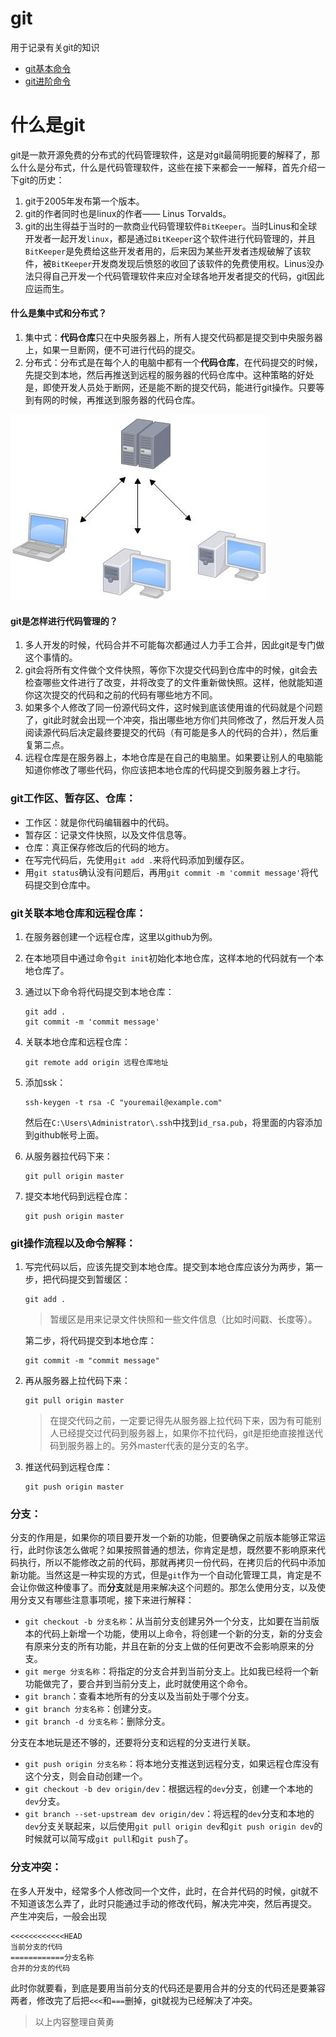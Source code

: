 # git
用于记录有关git的知识
- [git基本命令](git_base.md)
- [git进阶命令](git_upper.md)

# 什么是git

git是一款开源免费的分布式的代码管理软件，这是对git最简明扼要的解释了，那么什么是分布式，什么是代码管理软件，这些在接下来都会一一解释，首先介绍一下git的历史：

1. git于2005年发布第一个版本。
2. git的作者同时也是linux的作者—— Linus Torvalds。
3. git的出生得益于当时的一款商业代码管理软件`BitKeeper`。当时Linus和全球开发者一起开发`linux`，都是通过`BitKeeper`这个软件进行代码管理的，并且`BitKeeper`是免费给这些开发者用的，后来因为某些开发者违规破解了该软件，被`BitKeeper`开发商发现后愤怒的收回了该软件的免费使用权。Linus没办法只得自己开发一个代码管理软件来应对全球各地开发者提交的代码，git因此应运而生。

#### 什么是集中式和分布式？

1. 集中式：**代码仓库**只在中央服务器上，所有人提交代码都是提交到中央服务器上，如果一旦断网，便不可进行代码的提交。
2. 分布式：分布式是在每个人的电脑中都有一个**代码仓库**，在代码提交的时候，先提交到本地，然后再推送到远程的服务器的代码仓库中。这种策略的好处是，即使开发人员处于断网，还是能不断的提交代码，能进行git操作。只要等到有网的时候，再推送到服务器的代码仓库。

![img](images/集中式.jpg)

#### git是怎样进行代码管理的？

1. 多人开发的时候，代码合并不可能每次都通过人力手工合并，因此git是专门做这个事情的。
2. git会将所有文件做个文件快照，等你下次提交代码到仓库中的时候，git会去检查哪些文件进行了改变，并将改变了的文件重新做快照。这样，他就能知道你这次提交的代码和之前的代码有哪些地方不同。
3. 如果多个人修改了同一份源代码文件，这时候到底该使用谁的代码就是个问题了，git此时就会出现一个冲突，指出哪些地方你们共同修改了，然后开发人员阅读源代码后决定最终要提交的代码（有可能是多人的代码的合并），然后重复第二点。
4. 远程仓库是在服务器上，本地仓库是在自己的电脑里。如果要让别人的电脑能知道你修改了哪些代码，你应该把本地仓库的代码提交到服务器上才行。

### git工作区、暂存区、仓库：

- 工作区：就是你代码编辑器中的代码。
- 暂存区：记录文件快照，以及文件信息等。
- 仓库：真正保存修改后的代码的地方。
- 在写完代码后，先使用`git add .`来将代码添加到缓存区。
- 用`git status`确认没有问题后，再用`git commit -m 'commit message'`将代码提交到仓库中。

### git关联本地仓库和远程仓库：

1. 在服务器创建一个远程仓库，这里以github为例。

2. 在本地项目中通过命令`git init`初始化本地仓库，这样本地的代码就有一个本地仓库了。

3. 通过以下命令将代码提交到本地仓库：

   ```
   git add .
   git commit -m 'commit message'

   ```

4. 关联本地仓库和远程仓库：

   ```
   git remote add origin 远程仓库地址

   ```

5. 添加ssk：

   ```
   ssh-keygen -t rsa -C "youremail@example.com"

   ```

   然后在`C:\Users\Administrator\.ssh`中找到`id_rsa.pub`，将里面的内容添加到github帐号上面。

6. 从服务器拉代码下来：

   ```
   git pull origin master

   ```

7. 提交本地代码到远程仓库：

   ```
   git push origin master

   ```

### git操作流程以及命令解释：

1. 写完代码以后，应该先提交到本地仓库。提交到本地仓库应该分为两步，第一步，把代码提交到暂缓区：

   ```
   git add .

   ```

   > 暂缓区是用来记录文件快照和一些文件信息（比如时间戳、长度等）。

   第二步，将代码提交到本地仓库：

   ```
   git commit -m "commit message"

   ```

2. 再从服务器上拉代码下来：

   ```
   git pull origin master

   ```

   > 在提交代码之前，一定要记得先从服务器上拉代码下来，因为有可能别人已经提交过代码到服务器上，如果你不拉代码，git是拒绝直接推送代码到服务器上的。另外master代表的是分支的名字。

3. 推送代码到远程仓库：

   ```
   git push origin master

   ```

### 分支：

分支的作用是，如果你的项目要开发一个新的功能，但要确保之前版本能够正常运行，此时你该怎么做呢？如果按照普通的想法，你肯定是想，既然要不影响原来代码执行，所以不能修改之前的代码，那就再拷贝一份代码，在拷贝后的代码中添加新功能。当然这是一种实现的方式，但是`git`作为一个自动化管理工具，肯定是不会让你做这种傻事了。而**分支**就是用来解决这个问题的。那怎么使用分支，以及使用分支又有哪些注意事项呢，接下来进行解释：

- `git checkout -b 分支名称`：从当前分支创建另外一个分支，比如要在当前版本的代码上新增一个功能，使用以上命令，将创建一个新的分支，新的分支会有原来分支的所有功能，并且在新的分支上做的任何更改不会影响原来的分支。
- `git merge 分支名称`：将指定的分支合并到当前分支上。比如我已经将一个新功能做完了，要合并到当前分支上，此时就使用这个命令。
- `git branch`：查看本地所有的分支以及当前处于哪个分支。
- `git branch 分支名称`：创建分支。
- `git branch -d 分支名称`：删除分支。

分支在本地玩是还不够的，还要将分支和远程的分支进行关联。

- `git push origin 分支名称`：将本地分支推送到远程分支，如果远程仓库没有这个分支，则会自动创建一个。
- `git checkout -b dev origin/dev`：根据远程的`dev`分支，创建一个本地的`dev`分支。
- `git branch --set-upstream dev origin/dev`：将远程的`dev`分支和本地的`dev`分支关联起来，以后使用`git pull origin dev`和`git push origin dev`的时候就可以简写成`git pull`和`git push`了。

### 分支冲突：

在多人开发中，经常多个人修改同一个文件，此时，在合并代码的时候，git就不不知道该怎么弄了，此时只能通过手动的修改代码，解决完冲突，然后再提交。 产生冲突后，一般会出现

```
<<<<<<<<<<<<HEAD
当前分支的代码
============分支名称
合并的分支的代码

```

此时你就要看，到底是要用当前分支的代码还是要用合并的分支的代码还是要兼容两者，修改完了后把`<<<`和`===`删掉，git就视为已经解决了冲突。
> 以上内容整理自黄勇
















